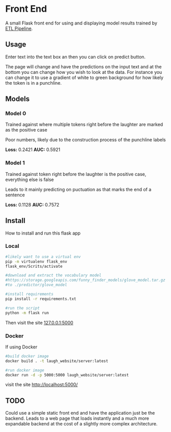 # Front End

A small Flask front end for using and displaying model results trained by [ETL Pipeline](../ETL).


## Usage

Enter text into the text box an then you can click on predict button.

The page will change and have the predictions on the input text and at the bottom you can change how you wish to look at the data. For instance you can change it to use a gradient of white to green background for how likely the token is in a punchline.

## Models

### Model 0

Trained against where multiple tokens right before the laughter are marked as the positive case

Poor numbers, likely due to the construction process of the punchline labels

**Loss:** 0.2421
**AUC:** 0.5921

### Model 1

Trained against token right before the laughter is the positive case, everything else is false

Leads to it mainly predicting on puctuation as that marks the end of a sentence

**Loss:** 0.1128
**AUC:** 0.7572

## Install

How to install and run this flask app

### Local

```bash
#likely want to use a virtual env
pip -m virtualenv flask_env
flask_env/Scrits/activate

#download and extract the vocabulary model
#https://storage.googleapis.com/funny_finder_models/glove_model.tar.gz
#to ./predictor/glove_model

#install requirements
pip install -r requirements.txt

#run the script
python -m flask run
```

Then visit the site [127.0.0.1:5000](http://127.0.0.1:5000)

### Docker

If using Docker

```bash
#build docker image
docker build . -t laugh_website/server:latest

#run docker image
docker run -d -p 5000:5000 laugh_website/server:latest
```

visit the site [http://localhost:5000/](http://localhost:5000/)

## TODO

Could use a simple static front end and have the application just be the backend. Leads to a web page that loads instantly and a much more expandable backend at the cost of a slightly more complex architecture.

